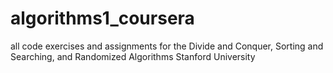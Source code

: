 # algorithms1_coursera
all code exercises and assignments for the Divide and Conquer, Sorting and Searching, and Randomized Algorithms Stanford University
